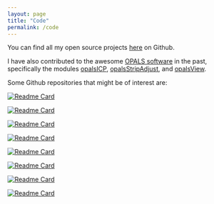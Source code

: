 ```yaml
---
layout: page
title: "Code"
permalink: /code
---
```


You can find all my open source projects [here](https://github.com/pglira) on Github.

I have also contributed to the awesome [OPALS software](https://opals.geo.tuwien.ac.at/html/stable/index.html) in the past, specifically the modules [opalsICP](https://opals.geo.tuwien.ac.at/html/stable/ModuleICP.html), [opalsStripAdjust](https://opals.geo.tuwien.ac.at/html/stable/ModuleStripAdjust.html), and [opalsView](https://opals.geo.tuwien.ac.at/html/stable/ModuleView.html).

Some Github repositories that might be of interest are:

[![Readme Card](https://github-readme-stats.vercel.app/api/pin/?username=pglira&repo=simpleICP)](https://github.com/pglira/simpleICP)

[![Readme Card](https://github-readme-stats.vercel.app/api/pin/?username=pglira&repo=Point_cloud_tools_for_Matlab)](https://github.com/pglira/Point_cloud_tools_for_Matlab)

[![Readme Card](https://github-readme-stats.vercel.app/api/pin/?username=pglira&repo=robot-mapping-exercises-by-stachniss)](https://github.com/pglira/robot-mapping-exercises-by-stachniss)

[![Readme Card](https://github-readme-stats.vercel.app/api/pin/?username=pglira&repo=cloudcompare-sbf-io)](https://github.com/pglira/cloudcompare-sbf-io)

[![Readme Card](https://github-readme-stats.vercel.app/api/pin/?username=pglira&repo=dmenu-scripts)](https://github.com/pglira/dmenu-scripts)

[![Readme Card](https://github-readme-stats.vercel.app/api/pin/?username=pglira&repo=dotfiles)](https://github.com/pglira/dotfiles)

[![Readme Card](https://github-readme-stats.vercel.app/api/pin/?username=pglira&repo=snippets)](https://github.com/pglira/snippets)

[![Readme Card](https://github-readme-stats.vercel.app/api/pin/?username=pglira&repo=archiveImages)](https://github.com/pglira/archiveImages)
